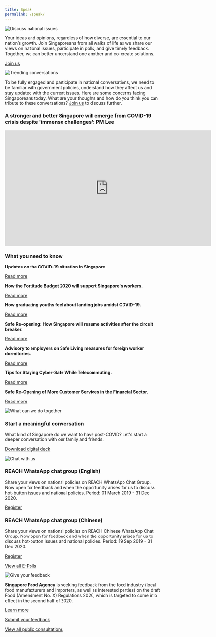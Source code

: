 ```yaml
---
title: Speak
permalink: /speak/
---
```


![Discuss national issues](https://via.placeholder.com/700x300.png)

Your ideas and opinions, regardless of how diverse, are essential to our nation’s growth. Join Singaporeans from all walks of life as we share our views on national issues, participate in polls, and give timely feedback. Together, we can better understand one another and co-create solutions.

[Join us](https://www.reach.gov.sg/)

![Trending conversations](https://via.placeholder.com/700x300.png)

To be fully engaged and participate in national conversations, we need to be familiar with government policies, understand how they affect us and stay updated with the current issues. Here are some concerns facing Singaporeans today. What are your thoughts and how do you think you can tribute to these conversations? [Join us](https://www.reach.gov.sg/) to discuss further.

### A stronger and better Singapore will emerge from COVID-19 crisis despite 'immense challenges': PM Lee

<iframe width="669" height="376" src="https://www.youtube.com/embed/rAhuD368Ij0" frameborder="0" allow="accelerometer; autoplay; encrypted-media; gyroscope; picture-in-picture" allowfullscreen></iframe>

### What you need to know

**Updates on the COVID-19 situation in Singapore.**

[Read more](https://www.gov.sg/features/covid-19)

**How the Fortitude Budget 2020 will support Singapore's workers.**

[Read more](https://www.gov.sg/article/how-the-fortitude-budget-2020-will-support-singapores-workers)

**How graduating youths feel about landing jobs amidst COVID-19.**

[Read more](https://www.youth.sg/Our-Voice/Opinions/2020/6/How-graduating-youths-feel-about-landing-jobs-amidst-COVID-19)

**Safe Re-opening: How Singapore will resume activities after the circuit breaker.**

[Read more](https://www.gov.sg/article/safe-re-opening-how-singapore-will-resume-activities-after-the-circuit-breaker)

**Advisory to employers on Safe Living measures for foreign worker dormitories.**

[Read more](https://www.mom.gov.sg/covid-19/advisory-to-employers-on-safe-living-for-foreign-worker-dormitories)

**Tips for Staying Cyber-Safe While Telecommuting.**

[Read more](https://www.csa.gov.sg/singcert/advisories/ad-2020-001)

**Safe Re-Opening of More Customer Services in the Financial Sector.**

[Read more](https://www.mas.gov.sg/news/media-releases/2020/safe-re-opening-of-more-customer-services-in-the-financial-sector)

![What can we do together](https://via.placeholder.com/700x300.png)

### Start a meaningful conversation

What kind of Singapore do we want to have post-COVID? Let's start a deeper conversation with our family and friends. 

[Download digital deck](#)

![Chat with us](https://via.placeholder.com/700x300.png)

### REACH WhatsApp chat group (English)

Share your views on national policies on REACH WhatsApp Chat Group. Now open for feedback and when the opportunity arises for us to discuss hot-button issues and national policies. Period: 01 March 2019 - 31 Dec 2020.

[Register](https://gems.gevme.com/66596366/registration/order/form)

### REACH WhatsApp chat group (Chinese)

Share your views on national policies on REACH Chinese WhatsApp Chat Group. Now open for feedback and when the opportunity arises for us to discuss hot-button issues and national policies. Period: 19 Sep 2019 - 31 Dec 2020.

[Register](https://gems.gevme.com/79200895/registration/order/form)

[View all E-Polls](#)

![Give your feedback](https://via.placeholder.com/700x300.png)

**Singapore Food Agency** is seeking feedback from the food industry (local food manufacturers and importers, as well as interested parties) on the draft Food (Amendment No. X) Regulations 2020, which is targeted to come into effect in the second half of 2020. 

[Learn more](https://www.reach.gov.sg/participate/public-consultation/singapore-food-agency/consultation-on-draft-food-amendment-no-x-regulations-2020)

[Submit your feedback](mailto:leong_ai_ling@sfa.gov.sg;cheng_chee_seng@sfa.gov.sg)

[View all public consultations](https://www.reach.gov.sg/)